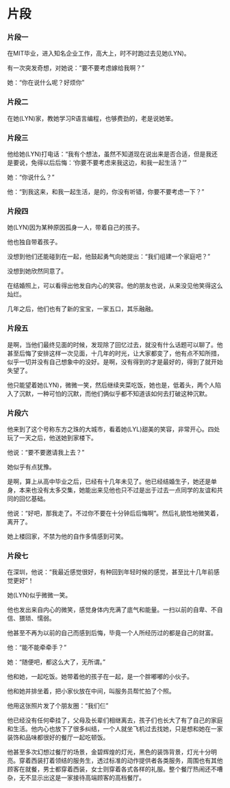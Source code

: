 # 片段

### 片段一

在MIT毕业，进入知名企业工作，高大上，时不时跑过去见她\(LYN\)。

有一次突发奇想，对她说：“要不要考虑嫁给我啊？”

她：“你在说什么呢？好烦你”

### 片段二

在她\(LYN\)家，教她学习R语言编程，也够费劲的，老是说她笨。

### 片段三

他给她\(LYN\)打电话：“我有个想法，虽然不知道现在说出来是否合适，但是我还是要说，免得以后后悔：‘你要不要考虑来我这边，和我一起生活？’”

她：“你说什么？”

他：“到我这来，和我一起生活，是的，你没有听错，你要不要考虑一下？”

### 片段四

她\(LYN\)因为某种原因孤身一人，带着自己的孩子。

他也独自带着孩子。

没想到他们还能碰到在一起，他鼓起勇气向她提出：“我们组建一个家庭吧？”

没想到她欣然同意了。

在结婚照上，可以看得出他发自内心的笑容。他的朋友也说，从来没见他笑得这么灿烂。

几年之后，他们也有了新的宝宝，一家五口，其乐融融。

### 片段五

是啊，当他们最终见面的时候，发现除了回忆过去，就没有什么话题可以聊了。他甚至后悔了安排这样一次见面，十几年的时光，让大家都变了，他有点不知所措，似乎一切并没有自己想象中的没好。是啊，没有得到的才是最好的，得到了就开始失望了。

他只能望着她\(LYN\)，微微一笑，然后继续夹菜吃饭，她也是，低着头，两个人陷入了沉默，一种可怕的沉默，而他们俩似乎都不知道该如何去打破这种沉默。

### 片段六

他来到了这个号称东方之珠的大城市，看着她\(LYL\)甜美的笑容，非常开心。四处玩了一天之后，他送她到家楼下。

他说：“要不要邀请我上去？”

她似乎有点犹豫。

是啊，算上从高中毕业之后，已经有十几年未见了。他已经结婚生子，她还是单身，本来也没有太多交集，她能出来见他也只不过是出于过去一点同学的友谊和共同的回忆基础。

他说：“好吧，那我走了。不过你不要在十分钟后后悔啊”。然后礼貌性地微笑着，离开了。

她上楼回家，不禁为他的自作多情感到可笑。

### 片段七

在深圳，他说：“我最近感觉很好，有种回到年轻时候的感觉，甚至比十几年前感觉更好”！

她\(LYN\)似乎微微一笑。

他也发出来自内心的微笑，感觉身体内充满了底气和能量。一扫以前的自卑、不自信、猥琐、懦弱。

他甚至不再为以前的自己而感到后悔，毕竟一个人所经历过的都是自己的财富。

他：“能不能牵牵手？”

她：“随便吧，都这么大了，无所谓。”

他和她，一起吃饭。她带着他的孩子在一起，是一个胖嘟嘟的小伙子。

他和她并排坐着，把小家伙放在中间，叫服务员帮忙拍了个照。

他用这张照片发了个朋友圈：“我们仨”

他已经没有任何牵挂了，父母及长辈们相继离去，孩子们也长大了有了自己的家庭和生活。他内心也放下了很多纠结，一个人就坐飞机过去找她，只是想和她在一家装饰和品味都很好的餐厅一起吃顿饭。

他甚至多次幻想过餐厅的场景，金碧辉煌的灯光，黑色的装饰背景，灯光十分明亮。穿着西装打着领结的服务生，透过标准的动作提供者各类服务，周围也有其他顾客在就餐，男士都穿着西装，女士则穿着各式各样的礼服。整个餐厅热闹还不嘈杂，无不显示出这是一家接待高端顾客的高档餐厅。

